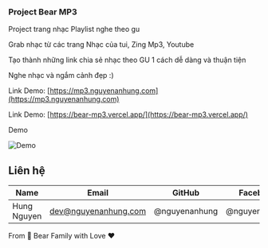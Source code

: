 ### Project Bear MP3

Project trang nhạc Playlist nghe theo gu

Grab nhạc từ các trang Nhạc của tui, Zing Mp3, Youtube

Tạo thành những link chia sẻ nhạc theo GU 1 cách dễ dàng và thuận tiện

Nghe nhạc và ngắm cảnh đẹp :)

Link Demo: [https://mp3.nguyenanhung.com](https://mp3.nguyenanhung.com)

Link Demo: [https://bear-mp3.vercel.app/](https://bear-mp3.vercel.app/)

Demo

![Demo](https://i.imgur.com/xkilOSe.jpg)

## Liên hệ

| Name        | Email                | GitHub        | Facebook      |
|-------------|----------------------|---------------|---------------|
| Hung Nguyen | dev@nguyenanhung.com | @nguyenanhung | @nguyenanhung |

From 🐼 Bear Family with Love ♥️


